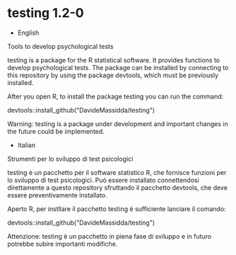 testing 1.2-0
=============

* English

Tools to develop psychological tests

testing is a package for the R statistical software. It provides functions to develop psychological tests. The package can be installed by connecting to this repository by using the package devtools, which must be previously installed.

After you open R, to install the package testing you can run the command:

devtools::install_github("DavideMassidda/testing")

Warning: testing is a package under development and important changes in the future could be implemented.

* Italian

Strumenti per lo sviluppo di test psicologici

testing è un pacchetto per il software statistico R, che fornisce funzioni per lo sviluppo di test psicologici. Può essere installato connettendosi direttamente a questo repository sfruttando il pacchetto devtools, che deve essere preventivamente installato.

Aperto R, per instllare il pacchetto testing è sufficiente lanciare il comando:

devtools::install_github("DavideMassidda/testing")

Attenzione: testing è un pacchetto in piena fase di sviluppo e in futuro potrebbe subire importanti modifiche.
